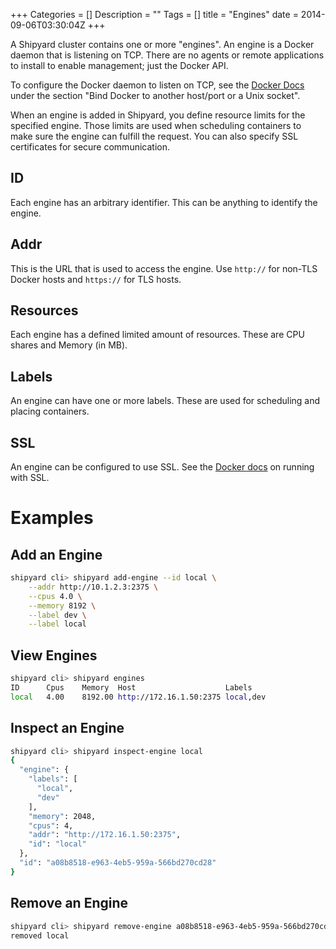 +++
Categories = []
Description = ""
Tags = []
title = "Engines"
date = 2014-09-06T03:30:04Z
+++

A Shipyard cluster contains one or more "engines".  An engine is a Docker daemon that is listening on TCP.  There are no agents or remote applications to install to enable management; just the Docker API.

To configure the Docker daemon to listen on TCP, see the [Docker Docs](https://docs.docker.com/articles/basics/) under the section "Bind Docker to another host/port or a Unix socket".

When an engine is added in Shipyard, you define resource limits for the specified engine.  Those limits are used when scheduling containers to make sure the engine can fulfill the request.  You can also specify SSL certificates for secure communication.

<a name="id"></a>
## ID
Each engine has an arbitrary identifier.  This can be anything to identify the engine.

<a name="addr"></a>
## Addr
This is the URL that is used to access the engine.  Use `http://` for non-TLS Docker hosts and `https://` for TLS hosts.

<a name="resources"></a>
## Resources
Each engine has a defined limited amount of resources.  These are CPU shares and Memory (in MB).

<a name="labels"></a>
## Labels
An engine can have one or more labels.  These are used for scheduling and placing containers.

<a name="ssl"></a>
## SSL
An engine can be configured to use SSL.  See the [Docker docs](https://docs.docker.com/articles/https/) on running with SSL.

<a name="examples"></a>
# Examples

## Add an Engine
```bash
shipyard cli> shipyard add-engine --id local \
    --addr http://10.1.2.3:2375 \
    --cpus 4.0 \
    --memory 8192 \
    --label dev \
    --label local
```

## View Engines
```bash
shipyard cli> shipyard engines
ID      Cpus    Memory  Host                    Labels
local   4.00    8192.00 http://172.16.1.50:2375 local,dev
```

## Inspect an Engine
```bash
shipyard cli> shipyard inspect-engine local
{
  "engine": {
    "labels": [
      "local",
      "dev"
    ],
    "memory": 2048,
    "cpus": 4,
    "addr": "http://172.16.1.50:2375",
    "id": "local"
  },
  "id": "a08b8518-e963-4eb5-959a-566bd270cd28"
}
```

## Remove an Engine
```bash
shipyard cli> shipyard remove-engine a08b8518-e963-4eb5-959a-566bd270cd28
removed local
```
